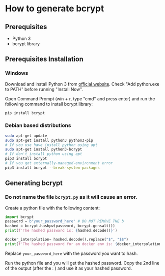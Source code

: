 <!-- created by Mathys Lopinto (@mathys-lopinto) -->
# How to generate bcrypt

## Prerequisites
- Python 3
- bcrypt library

## Prerequisites Installation
### Windows
Download and install Python 3 from [official website](https://www.python.org/downloads/).
Check "Add python.exe to PATH" before running "Install Now".

Open Command Prompt (win + r, type "cmd" and press enter) and run the following command to install bcrypt library:
```bash
pip install bcrypt
```

### Debian based distributions
```bash
sudo apt-get update
sudo apt-get install python3 python3-pip
# If you use have install python using apt
sudo apt-get install python3-bcrypt
# If don't install python using apt
pip3 install bcrypt
# If you got externally-managed-environment error
pip3 install bcrypt --break-system-packages
```

## Generating bcrypt
### Do not name the file `bcrypt.py` as it will cause an error.
Create a python file with the following content:
```python
import bcrypt
password = b"your_password_here" # DO NOT REMOVE THE b
hashed = bcrypt.hashpw(password, bcrypt.gensalt())
print(f'The hashed password is: {hashed.decode()}')

docker_interpolation= hashed.decode().replace("$", "$$")
print(f'The hashed password for an docker env is: {docker_interpolation}')
```

Replace `your_password_here` with the password you want to hash.

Run the python file and you will get the hashed password.
Copy the 2nd line of the output (after the : ) and use it as your hashed password.
